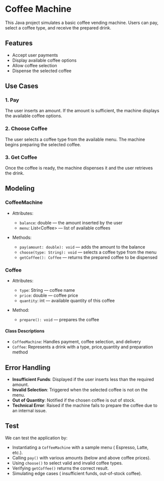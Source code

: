 # Coffee Machine

This Java project simulates a basic coffee vending machine. Users can pay, select a coffee type, and receive the prepared drink.

## Features

- Accept user payments
- Display available coffee options
- Allow coffee selection
- Dispense the selected coffee

## Use Cases

### 1. Pay
The user inserts an amount. If the amount is sufficient, the machine displays the available coffee options.

### 2. Choose Coffee
The user selects a coffee type from the available menu. The machine begins preparing the selected coffee.

### 3. Get Coffee
Once the coffee is ready, the machine dispenses it and the user retrieves the drink.

## Modeling

### CoffeeMachine
- Attributes:
    - `balance`: double — the amount inserted by the user
    - `menu`: List\<Coffee\> — list of available coffees

- Methods:
    - `pay(amount: double): void` — adds the amount to the balance
    - `choose(type: String): void` — selects a coffee type from the menu
    - `getCoffee(): Coffee` — returns the prepared coffee to be dispensed

### Coffee
- Attributes:
    - `type`: String — coffee name
    - `price`: double — coffee price
    - `quantity`: int — available quantity of this coffee

- Method:
    - `prepare(): void` — prepares the coffee

#### Class Descriptions
- `CoffeeMachine`: Handles payment, coffee selection, and delivery
- `Coffee`: Represents a drink with a type, price,quantity and preparation method
## Error Handling

- **Insufficient Funds**: Displayed if the user inserts less than the required amount.
- **Invalid Selection**: Triggered when the selected coffee is not on the menu.
- **Out of Quantity**: Notified if the chosen coffee is out of stock.
- **Technical Error**: Raised if the machine fails to prepare the coffee due to an internal issue.  

## Test

We can test the application by:

- Instantiating a `CoffeeMachine` with a sample menu ( Espresso, Latte, etc.).
- Calling `pay()` with various amounts (below and above coffee prices). 
- Using `choose()` to select valid and invalid coffee types. 
- Verifying `getCoffee()` returns the correct result. 
- Simulating edge cases ( insufficient funds, out-of-stock coffee).
